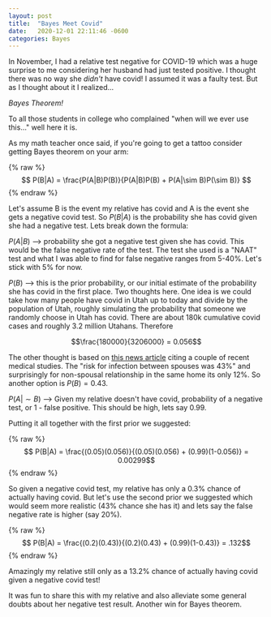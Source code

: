 ```yaml
---
layout: post
title:  "Bayes Meet Covid"
date:   2020-12-01 22:11:46 -0600
categories: Bayes
---
```


In November, I had a relative test negative for COVID-19 which was a huge surprise to me considering her husband 
had just tested positive. I thought there was no way she *didn't* have covid! 
I assumed it was a faulty test. But as I thought about it I realized...

*Bayes Theorem!*

To all those students in college who complained "when will we ever use this..." well here it is.

As my math teacher once said, if you're going to get a tattoo 
consider getting Bayes theorem on your arm:

{% raw %}
$$ P(B|A) = \frac{P(A|B)P(B)}{P(A|B)P(B) + P(A|\sim B)P(\sim B)} $$
{% endraw %}

Let's assume B is the event my relative has covid and A is the event 
she gets a negative covid test. So $P(B|A)$ is the probability she has covid given 
she had a negative test. Lets break down the formula:

$P(A|B)$  -->  probability she got a negative test given she has covid. 
This would be the false negative rate of the test. The test she used is a "NAAT" test 
and what I was able to find for false negative ranges from 5-40%. Let's stick with 
5% for now.

$P(B)$ --> this is the prior probability, or our initial estimate of 
the probability she has covid in the first place. Two thoughts here. One idea is we could take 
how many people have covid in Utah up to today and divide by the 
population of Utah, roughly simulating the probability that someone 
we randomly choose in Utah has covid. There are about 180k cumulative covid cases 
and roughly 3.2 million Utahans. Therefore 

$$\frac{180000}{3206000} = 0.056$$

The other thought is based on [this news article](https://www.ksl.com/article/50014798/university-of-utah-study-odds-of-catching-covid-19-from-someone-at-home-is-12) citing a couple of recent medical 
studies. The "risk for infection between spouses was 43%" and surprisingly 
for non-spousal relationship in the same home its only 12%. So another option is 
$P(B) = 0.43$.

$P(A|\sim B)$ --> Given my relative doesn't have covid, probability of 
a negative test, or 1 - false positive. This should be high, lets say 0.99.

Putting it all together with the first prior we suggested:

{% raw %}
$$ P(B|A) = \frac{(0.05)(0.056)}{(0.05)(0.056) + (0.99)(1-0.056)} = 0.00299$$
{% endraw %}

So given a negative covid test, my relative has only a 0.3% chance 
of actually having covid. But let's use the second prior we suggested 
which would seem more realistic (43% chance she has it) and lets 
say the false negative rate is higher (say 20%).

{% raw %}
$$ P(B|A) = \frac{(0.2)(0.43)}{(0.2)(0.43) + (0.99)(1-0.43)} = .132$$
{% endraw %}

Amazingly my relative still only as a 13.2% chance of actually having covid
given a negative covid test!

It was fun to share this with my relative and also alleviate some general doubts about her 
negative test result. Another win for Bayes theorem. 







